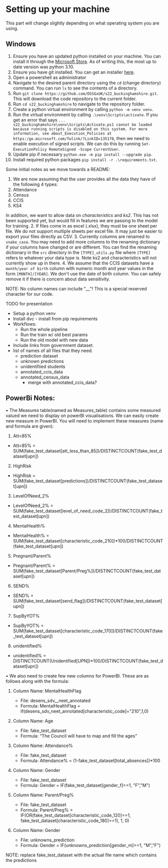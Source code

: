 # Setting up your machine

This part will change slightly depending on what operating system you are using.

## Windows

1. Ensure you have an updated python installed on your machine. You can install it through the [Microsoft Store](https://www.microsoft.com/store/productId/9PJPW5LDXLZ5). As of writing this, the most up to date version was python 3.10.
2. Ensure you have git installed. You can get an installer [here](https://git-scm.com/download/win).
3. Open a powershell as administrator
4. Navigate to the desired parent directory using the `cd` (change directory) command. You can run `ls` to see the contents of a directory.
5. Run `git clone https://github.com/DSSGxUK/s22_buckinghamshire.git`. This will download the code repository to the current folder.
6. Run `cd s22_buckinghamshire` to navigate to the repository folder.
7. Create a python virtual environment by calling `python -m venv venv`. 
8. Run the virtual environment by calling `.\venv\Scripts\activate`. If you get an error that says ```... s22_buckinghamshire\venv\Scripts\Activate.ps1 cannot be loaded because running scripts is disabled on this system. For more information, see about_Execution_Policies at https:/go.microsoft.com/fwlink/?LinkID=135170```, then we need to enable execution of signed scripts. We can do this by running `Set-ExecutionPolicy RemoteSigned -Scope CurrentUser`.
9. Update pip if necessary `python.exe -m pip install --upgrade pip`.
10. Install required python packages `pip install -r .\requirements.txt`.

Some initial notes as we move towards a README:
1. We are now assuming that the user provides all the data they have of the following 4 types:
  1. Attendance
  2. Census
  3. CCIS
  4. KS4
  
  In addition, we want to allow data on *characteristics* and *ks2*. This has not been supported yet,
  but would fill in features we are passing to the model for training.
2. If files come in as excel (.xlsx), they must be one sheet per file. We do not support multiple sheets per
excel file. It may just be easier to export your files directly as CSV.
3. Currently columns are renamed to `snake_case`. You may need to add more columns to the renaming dictionary if
your columns have changed or are different. You can find the renaming dictionary in the `src` directory in
the `[TYPE]_utils.py` file where `[TYPE]` refers to whatever your data type is. Note ks2 and characteristics
will not currently show up in there.
4. We assume that the CCIS datasets have a `month/year of birth` column with numeric month and year values in the form
`[MONTH]/[YEAR]`. We don't use the date of birth column. You can safely remove it if there is concern about data sensitivity.

NOTE: No column names can include "__"! This is a special reserved character for our code.

TODO for presentation
- Setup a python venv
- Install dvc - install from pip requirements
- Workflows:
  - Run the whole pipeline 
  - Run the train w/ old best params
  - Run the old model with new data
- Include links from government dataset.
- list of names of all files that they need.
  - prediction dataset
  - unknown predictions
  - unidentifiied students
  - annotated_ccis_data
  - annotated_census_data
    - merge with annotated_ccis_data?
    
    
## PowerBi Notes:
•	The Measures table(named as Measures_table) contains some measured valued we need to display on powerBI visualisations. We can easily create new measure in PowerBI. You will need to implement these measures (name and formula are given):
1. Att<85% 
- Att<85% = SUM(fake_test_dataset[att_less_than_85])/DISTINCTCOUNT(fake_test_dataset[upn])

2. HighRisk
- HighRisk = SUM(fake_test_dataset[predictions])/DISTINCTCOUNT(fake_test_dataset[upn])

3. LevelOfNeed_2%
- LevelOfNeed_2% = SUM(fake_test_dataset[level_of_need_code_2])/DISTINCTCOUNT(fake_test_dataset[upn])

4. 	MentalHealth%
- MentalHealth% = SUM(fake_test_dataset[characteristic_code_210])*100/DISTINCTCOUNT(fake_test_dataset[upn])

5. Pregnant/Parent%
- Pregnant/Parent% = SUM(fake_test_dataset[Parent/Preg%])/DISTINCTCOUNT(fake_test_dataset[upn])

6. 	SEND%
- SEND% = SUM(fake_test_dataset[send_flag])/DISTINCTCOUNT(fake_test_dataset[upn])

7. SupByYOT%
- SupByYOT% = SUM(fake_test_dataset[characteristic_code_170])/DISTINCTCOUNT(fake_test_dataset[upn])

8. unidentified%
- unidentified% = DISTINCTCOUNT(Unidentified[UPN])*100/DISTINCTCOUNT(fake_test_dataset[upn])



•	We also need to create few new columns for PowerBI. These are as follows along with the formula:
1.	Column Name: MentalHealthFlag
    - File: desens_sdv__neet_annotated
    - Formula: MentalHealthFlag = if(desens_sdv_neet_annotated[characteristic_code]="210",1,0)

2.	Column Name: Age
    - File: fake_test_dataset
    - Formula: “The Council will have to map and fill the ages”

3.	Column Name: Attendance%
    - File: fake_test_dataset
    - Formula: Attendance% = (1-fake_test_dataset[total_absences])*100

4.	Column Name: Gender
    - File: fake_test_dataset
    - Formula: Gender = IF(fake_test_dataset[gender_f]==1, "F","M")

5.	Column Name: Parent/Preg%
    - File: fake_test_dataset
    - Formula: Parent/Preg% = IF(OR(fake_test_dataset[characteristic_code_120]==1, fake_test_dataset[characteristic_code_180]==1), 1, 0)

6.	Column Name: Gender
    - File: unknowns_prediction
    - Formula: Gender = IF(unknowns_prediction[gender_m]==1, "M","F")




NOTE: replace fake_test_dataset with the actual file name which contains the predictions

